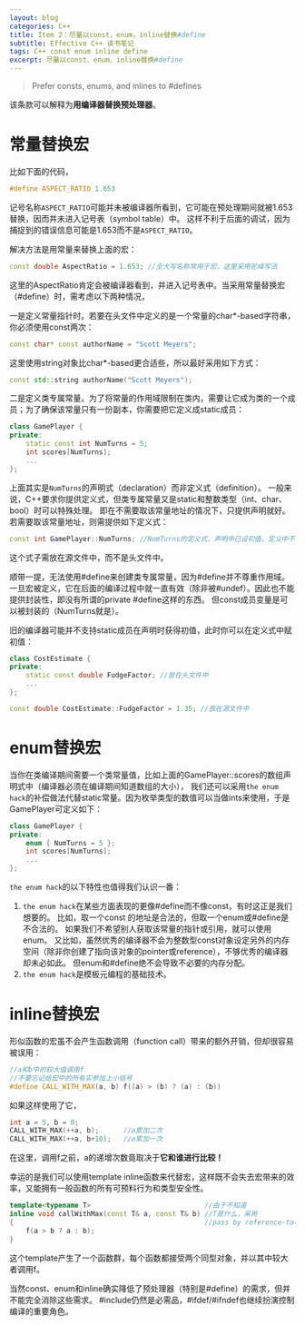```yaml
---
layout: blog
categories: C++
title: Item 2：尽量以const，enum，inline替换#define
subtitle: Effective C++ 读书笔记
tags: C++ const enum inline define
excerpt: 尽量以const、enum、inline替换#define
---
```


> Prefer consts, enums, and inlines to #defines

该条款可以解释为**用编译器替换预处理器**。

# 常量替换宏

比如下面的代码，

```cpp
#define ASPECT_RATIO 1.653
```

记号名称`ASPECT_RATIO`可能并未被编译器所看到，它可能在预处理期间就被1.653替换，因而并未进入记号表（symbol table）中。
这样不利于后面的调试，因为捕捉到的错误信息可能是1.653而不是`ASPECT_RATIO`。

解决方法是用常量来替换上面的宏：

```cpp
const double AspectRatio = 1.653; //全大写名称常用于宏，这里采用驼峰写法
```

这里的AspectRatio肯定会被编译器看到，并进入记号表中。当采用常量替换宏（#define）时，需考虑以下两种情况，

一是定义常量指针时。若要在头文件中定义的是一个常量的char\*-based字符串，你必须使用const两次：

```cpp
const char* const authorName = "Scott Meyers";
```

这里使用string对象比char\*-based更合适些，所以最好采用如下方式：

```cpp
const std::string authorName("Scott Meyers");
```

二是定义类专属常量。为了将常量的作用域限制在类内，需要让它成为类的一个成员；为了确保该常量只有一份副本，你需要把它定义成static成员：

```cpp
class GamePlayer {
private:
    static const int NumTurns = 5;
    int scores[NumTurns];
    ...
};
```

上面其实是`NumTurns`的声明式（declaration）而非定义式（definition）。
一般来说，C++要求你提供定义式，但类专属常量又是static和整数类型（int、char、bool）时可以特殊处理。
即在不需要取该常量地址的情况下，只提供声明就好。若需要取该常量地址，则需提供如下定义式：

```cpp
const int GamePlayer::NumTurns; //NumTurns的定义式，声明中已设初值，定义中不可以再设初值
```
这个式子需放在源文件中，而不是头文件中。

顺带一提，无法使用#define来创建类专属常量，因为#define并不尊重作用域。
一旦宏被定义，它在后面的编译过程中就一直有效（除非被#undef）。因此也不能提供封装性，即没有所谓的private #define这样的东西。
但const成员变量是可以被封装的（NumTurns就是）。

旧的编译器可能并不支持static成员在声明时获得初值，此时你可以在定义式中赋初值：

```cpp
class CostEstimate {
private:
    static const double FudgeFactor; //放在头文件中
    ...
};

const double CostEstimate::FudgeFactor = 1.35; //放在源文件中
```

# enum替换宏

当你在类编译期间需要一个类常量值，比如上面的GamePlayer::scores的数组声明式中（编译器必须在编译期间知道数组的大小），
我们还可以采用`the enum hack`的补偿做法代替static常量。因为枚举类型的数值可以当做ints来使用，于是GamePlayer可定义如下：

```cpp
class GamePlayer {
private:
    enum { NumTurns = 5 };
    int scores[NumTurns];
    ...
};
```

`the enum hack`的以下特性也值得我们认识一番：

1. `the enum hack`在某些方面表现的更像#define而不像const，有时这正是我们想要的。
比如，取一个const 的地址是合法的，但取一个enum或#define是不合法的。
如果我们不希望别人获取该常量的指针或引用，就可以使用enum。
又比如，虽然优秀的编译器不会为整数型const对象设定另外的内存空间（除非你创建了指向该对象的pointer或reference），不够优秀的编译器却未必如此。
但enum和#define绝不会导致不必要的内存分配。
2. `the enum hack`是模板元编程的基础技术。 

# inline替换宏

形似函数的宏虽不会产生函数调用（function call）带来的额外开销，但却很容易被误用：

```cpp
//a和b中的较大值调用f
//不要忘记给宏中的所有实参加上小括号
#define CALL_WITH_MAX(a, b) f((a) > (b) ? (a) : (b)) 
```

如果这样使用了它，

```cpp
int a = 5, b = 0;
CALL_WITH_MAX(++a, b);      //a累加二次
CALL_WITH_MAX(++a, b+10);   //a累加一次
```

在这里，调用f之前，a的递增次数竟取决于**它和谁进行比较！**

幸运的是我们可以使用template inline函数来代替宏，这样既不会失去宏带来的效率，又能拥有一般函数的所有可预料行为和类型安全性。

```cpp
template<typename T>                            //由于不知道
inline void callWithMax(const T& a, const T& b) //T是什么，采用
{                                               //pass by reference-to-const
    f(a > b ? a : b);
}
```

这个template产生了一个函数群，每个函数都接受两个同型对象，并以其中较大者调用f。

当然const、enum和inline确实降低了预处理器（特别是#define）的需求，但并不能完全消除这些需求。
\#include仍然是必需品，#ifdef/#ifndef也继续扮演控制编译的重要角色。

